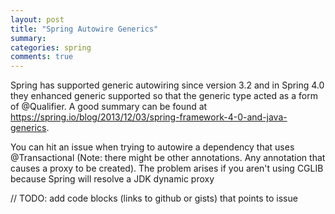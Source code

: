 ```yaml
---
layout: post
title: "Spring Autowire Generics"
summary:
categories: spring
comments: true
---
```


Spring has supported generic autowiring since version 3.2 and in Spring 4.0 they enhanced generic supported
so that the generic type acted as a form of @Qualifier. A good summary can be found at 
https://spring.io/blog/2013/12/03/spring-framework-4-0-and-java-generics.

You can hit an issue when trying to autowire a dependency that uses @Transactional (Note: there might be other
annotations. Any annotation that causes a proxy to be created). The problem arises if you aren't using
CGLIB because Spring will resolve a JDK dynamic proxy

// TODO: add code blocks (links to github or gists) that points to issue